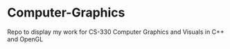 # Computer-Graphics

Repo to display my work for CS-330 Computer Graphics and Visuals in C++ and OpenGL
